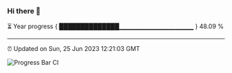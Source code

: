 ### Hi there 👋

⏳ Year progress { ██████████████▁▁▁▁▁▁▁▁▁▁▁▁▁▁▁▁ } 48.09 %

---

⏰ Updated on Sun, 25 Jun 2023 12:21:03 GMT

![Progress Bar CI](https://github.com/liununu/liununu/workflows/Progress%20Bar%20CI/badge.svg)
